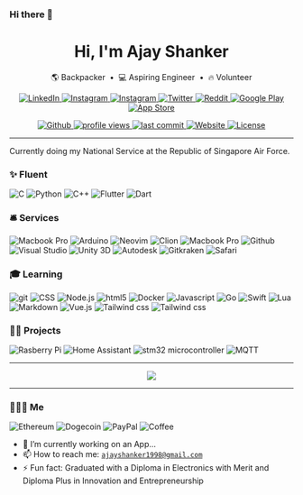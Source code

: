 ### Hi there 👋

<h1 align="center">Hi, I'm Ajay Shanker</a></h1>

<p align="center">
    <a>🌎 Backpacker</a> &nbsp;&bull;&nbsp;
    <a>💻 Aspiring Engineer</a> &nbsp;&bull;&nbsp;
    <a>🔥 Volunteer</a>

</p>

<p align="center">
    <!-- <a href="https://ajayshanker-geek.github.io">Website</a> •
    <a href="https://github.com/AjayShanker-geek">README</a> •
    <a href="https://www.linkedin.com/in/ajay-shanker">LinkedIn</a> •
    <a href="https://www.instagram.com/ajay_shanker/">Instagram</a> •
    <a href="https://twitter.com/AjayShanker98">Twitter</a> • -->
    <a href="https://www.linkedin.com/in/ajay-shanker">
        <img src="https://img.shields.io/badge/LinkedIn-0077B5?style=flat&logo=linkedin&logoColor=white" alt="LinkedIn" />
    <a href="https://www.instagram.com/ajay_shanker/">
        <img src="https://img.shields.io/badge/Instagram-E4405F?style=flat&logo=instagram&logoColor=white" alt="Instagram" />
    <a href="https://www.facebook.com/ajay.shanker.33">
        <img src="https://img.shields.io/badge/Facebook-1877F2?style=flat&logo=facebook&logoColor=white" alt="Instagram" />
    <a href="https://twitter.com/AjayShanker98">
        <img src="https://img.shields.io/twitter/follow/AjayShanker98?logo=twitter" alt="Twitter" />
    <a href="https://www.reddit.com/user/ajay1889">
        <img src="https://img.shields.io/reddit/user-karma/combined/ajay1889?logo=reddit" alt="Reddit" />
    <a href="https://apps.apple.com/us/app/owadio/id1545809203">
        <img src="https://img.shields.io/badge/App_Store-0D96F6?style=flat&logo=app-store&logoColor=white" alt="Google Play" />
    <a href="https://play.google.com/store/apps/details?id=com.ajay.owadio">
        <img src="https://img.shields.io/badge/Google_Play-414141?style=flat&logo=google-play&logoColor=white" alt="App Store" />

</p>

<div align="center">
    </a>
    <a href="https://github.com/AjayShanker-geek">
        <img src="https://img.shields.io/github/followers/AjayShanker-geek?logo=github" alt="Github" />
    <a href="#">
        <img src="https://gpvc.arturio.dev/AjayShanker-geek" alt="profile views">
    </a>
    <a href="https://github.com/AjayShanker-geek/ajayshanker-geek.github.io">
        <img src="https://img.shields.io/github/last-commit/AjayShanker-geek/ajayshanker-geek.github.io" alt="last commit">
    </a>
    <a href="https://ajayshanker-geek.github.io">
        <img src="https://img.shields.io/website?url=https%3A%2F%2Fajayshanker-geek.github.io" alt="Website">
    </a>
    <a href="https://choosealicense.com/licenses/mit">
        <img src="https://img.shields.io/badge/license-MIT-blue.svg?style=flat" alt="License" />
    </a>

</div>

---

Currently doing my National Service at the Republic of Singapore Air Force.

<!-- I'm self-taught on my free to occupy projects related to engineering. -->

<h3>✨ Fluent</h3>
<div>
  <img alt="C" src="https://img.shields.io/badge/C-00599C?style=flat&logo=c&logoColor=white" />
  <img alt="Python" src="https://img.shields.io/badge/Python-FFD43B?style=flat&logo=python&logoColor=darkgreen" />
  <img alt="C++" src="https://img.shields.io/badge/C%2B%2B-00599C?style=flat&logo=c%2B%2B&logoColor=white" />
    <img alt="Flutter" src="https://img.shields.io/badge/Flutter-02569B?style=flat&logo=flutter&logoColor=white" />
    <img alt="Dart" src="https://img.shields.io/badge/Dart-0175C2?style=flat&logo=dart&logoColor=white" />

</div>

<h3>🛎 Services</h3>
<div>
    <img alt="Macbook Pro" src="https://img.shields.io/badge/Xcode-007ACC?style=flat&logo=Xcode&logoColor=white" />
    <img alt="Arduino" src="https://img.shields.io/badge/Arduino_IDE-00979D?style=flat&logo=arduino&logoColor=white" />
    <img alt="Neovim" src="https://img.shields.io/badge/Neovim-%2311AB00.svg?&style=flat&logo=neovim&logoColor=white" />
    <img alt="Clion" src="https://img.shields.io/badge/CLion-000000?style=flat&logo=clion&logoColor=white" />
    <img alt="Macbook Pro" src="https://img.shields.io/badge/Apple-MacBook_Pro_2015-999999?style=flat&logo=apple&logoColor=white" />
    <img alt="Github" src="https://img.shields.io/badge/GitHub-100000?style=flat&logo=github&logoColor=white" />
    <img alt="Visual Studio" src="https://img.shields.io/badge/Visual_Studio_Code-007ACC?style=flat&logo=visual%20studio%20code&logoColor=white" />
    <img alt="Unity 3D" src="https://img.shields.io/badge/Unity-100000?style=flat&logo=unity&logoColor=white" />
    <img alt="Autodesk" src="https://img.shields.io/badge/Autodesk-0696D7?style=flat&logo=autodesk&logoColor=white" />
    <img alt="Gitkraken" src="https://img.shields.io/badge/GitKraken-179287?style=flat&logo=GitKraken&logoColor=white" />
    <img alt="Safari" src="https://img.shields.io/badge/Safari-FF1B2D?style=flat&logo=Safari&logoColor=white" />


</div>

<h3>🎓 Learning</h3>
<div>
    <img alt="git" src="https://img.shields.io/badge/Git-F05032?style=flat&logo=git&logoColor=white" />
    <img alt="CSS" src="https://img.shields.io/badge/CSS-1572B6?&style=flat&logo=css3&logoColor=white" />
    <img alt="Node.js" src="https://img.shields.io/badge/Node.js-43853D?style=flat&logo=node.js&logoColor=white" />
    <img alt="html5" src="https://img.shields.io/badge/HTML-E34F26?style=flat&logo=html5&logoColor=white" />
    <img alt="Docker" src="https://img.shields.io/badge/Docker-2CA5E0?style=flat&logo=docker&logoColor=white" />
    <!-- <img alt="Kubernetes" src="https://img.shields.io/badge/-Kubernetes-3498db?style=flat&logo=appveyor&logo=kubernetes&logoColor=white" /> -->
    <img alt="Javascript" src="https://img.shields.io/badge/JavaScript-F7DF1E?style=flat&logo=javascript&logoColor=black" />
    <img alt="Go" src="https://img.shields.io/badge/go-00add8?style=flat&logo=go&logoColor=white" />
    <img alt="Swift" src="https://img.shields.io/badge/Swift-FA7343?style=flat&logo=swift&logoColor=white" />
    <img alt="Lua" src="https://img.shields.io/badge/Lua-2C2D72?style=flat&logo=lua&logoColor=white" />
    <img alt="Markdown" src="https://img.shields.io/badge/Markdown-000000?style=flat&logo=markdown&logoColor=white" />
    <img alt="Vue.js" src="https://img.shields.io/badge/Vue.js-35495E?style=flat&logo=vue.js&logoColor=4FC08D" />
    <img alt="Tailwind css" src="https://img.shields.io/badge/Tailwind_CSS-38B2AC?style=flat&logo=tailwind-css&logoColor=white" />
    <img alt="Tailwind css" src="https://img.shields.io/badge/nuxt.js-00C58E?style=flat&logo=nuxtdotjs&logoColor=white" />

</div>

<h3>👨‍🔬 Projects</h3>
<div>
  <img alt="Rasberry Pi" src="https://img.shields.io/badge/Raspberry pi-C51A4A?style=flat&logo=raspberry pi&logoColor=white" />
    <img alt="Home Assistant" src="https://img.shields.io/badge/Home Assistant-41BDF5?style=flat&logo=home assistant&logoColor=white" />
    <img alt="stm32 microcontroller" src="https://img.shields.io/badge/STM32 microcontroller-03234B?style=flat&logo=stmicroelectronics&logoColor=white" />
    <img alt="MQTT" src="https://img.shields.io/badge/MQTT-3C5280?style=flat&logo=eclipse mosquitto&logoColor=white" />

</div>

---

<div align="center">
    <img align="center" src="https://github-readme-stats.vercel.app/api?username=ajayshanker-geek&show_icons=true&cache_seconds=86400&theme=onedark" />
</div>

---

<h3>👨🏽‍💻 Me</h3>

<div >
  <img alt="Ethereum" src="https://img.shields.io/badge/Ethereum-A6A9AA?style=flat&logo=ethereum&logoColor=white" />
    <img alt="Dogecoin" src="https://img.shields.io/badge/dogecoin-C2A633?style=flat&logo=dogecoin&logoColor=white" />
    <img alt="PayPal" src="https://img.shields.io/badge/PayPal-00457C?style=flat&logo=paypal&logoColor=white" />
    <img alt="Coffee" src="https://img.shields.io/badge/Buy_Me_A_Coffee-FFDD00?style=flat&logo=buy-me-a-coffee&logoColor=black" />
</div>

- 🔭 I’m currently working on an App...
- 📫 How to reach me: [`ajayshanker1998@gmail.com`](mailto:ajayshanker1998@gmail.com?subject=Ajay's Github)
- ⚡ Fun fact: Graduated with a Diploma in Electronics with Merit and Diploma Plus in Innovation and Entrepreneurship

<!--
**AjayShanker-geek/AjayShanker-geek** is a ✨ _special_ ✨ repository because its `README.md` (this file) appears on your GitHub profile.

Here are some ideas to get you started:

- 🔭 I’m currently working on ...
- 🌱 I’m currently learning ...
- 👯 I’m looking to collaborate on ...
- 🤔 I’m looking for help with ...
- 💬 Ask me about ...
- 📫 How to reach me: ...
- 😄 Pronouns: ...
- ⚡ Fun fact: ...
-->
